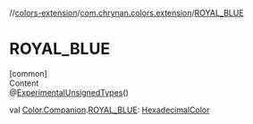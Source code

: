 //[colors-extension](../../index.md)/[com.chrynan.colors.extension](index.md)/[ROYAL_BLUE](-r-o-y-a-l_-b-l-u-e.md)



# ROYAL_BLUE  
[common]  
Content  
@[ExperimentalUnsignedTypes](https://kotlinlang.org/api/latest/jvm/stdlib/kotlin/-experimental-unsigned-types/index.html)()  
  
val [Color.Companion](../../../colors-core/colors-core/com.chrynan.colors/-color/-companion/index.md).[ROYAL_BLUE](-r-o-y-a-l_-b-l-u-e.md): [HexadecimalColor](../../../colors-core/colors-core/com.chrynan.colors/-hexadecimal-color/index.md)  



